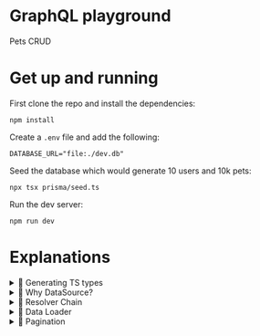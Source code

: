 # GraphQL playground

Pets CRUD

# Get up and running

First clone the repo and install the dependencies:

```
npm install
```

Create a `.env` file and add the following:

```
DATABASE_URL="file:./dev.db"
```

Seed the database which would generate 10 users and 10k pets:

```
npx tsx prisma/seed.ts
```

Run the dev server:

```
npm run dev
```

# Explanations

<details>
  <summary>🍿 Generating TS types</summary>

---

# Overview

Types are generated from the GraphQL schema using codegen as described here: [Generating TS types](https://www.apollographql.com/docs/apollo-server/workflow/generate-types)

The configuration file can be found at `./codegen.ts`.

# Type Mapping

Here's an example snippet from the configuration:

```js
config: {
    ...,
    mappers: {
      User: "../models#UserModel",
      Pet: "../models#PetModel",
    },
    useIndexSignature: true,
  }
```

Often, the schema from the database or API differs from the GraphQL schema, requiring mapping between the two types.

For instance, consider the `Pet` type in the GraphQL schema:

- **GraphQL Schema**: The `owner` field resolves to a `User` type.
- **Database**: The owner is referenced by a `userId`.

This discrepancy arises because the `Pet` type does not directly include a `userId` field but instead defines an `owner` field. This causes TypeScript type issues in resolvers.

To resolve this, define a `PetModel` type that matches the database structure and configure codegen to use that type instead.

</details>

<details>
  <summary>🍿 Why DataSource?</summary>

---

We can use `fetch` (REST API) or directly query the database in the resolver, so why use a `DataSource`?

Let's say our pets resolvers returns 100 pets then we need to make an additional 100 calls to get the owner info. And if they all have the same owner then we are sending 100 calls to fetch a single onwer.

😱 N+1 issue

```
{
  pets {
    # 1
    id
    owner {
      # N calls for N tracks
      username
    }
  }
}
```

To solve this issue, the datasource help handle caching, deduplication, and errors while resolving operations.

And because it's a common task to fetch data with REST, Apollo provides a dedicated `DataSource` class just for that: see [@apollo/datasource-rest](https://github.com/apollographql/datasource-rest)

Initially,it would stores the request's URL (e.g: `/users/id_1`) before making that request. Then it performs a request and stores the result along with the request's URL in its memoized cache.

If any resolver in the same context attemps the get the same user, it just returns a response from the cache, without making another request.

If we want to share the cached results between multiple context, need to pass the `cache` object to the REST datasource.

Example code:

```ts
const { url } = await startStandaloneServer(server, {
  context: async ({ req }) => {
    const token = getTokenFromRequest(req);
    // We'll take Apollo Server's cache
    // and pass it to each of our data sources
    const { cache } = server;

    return {
      dataSources: {
        moviesAPI: new MoviesAPI({ cache, token }),
        personalizationAPI: new PersonalizationAPI({ cache }),
      },
    };
  },
});
```

We can verify if the cache worked by trying to run the same query multiple times (using Apollo Studioa) and see how fast we got the response the second time.

In this project, we use the datasource pattern to fetch data from the database, but caching is not yet implemented!

- 📚 [Fetching from REST
  ](https://www.apollographql.com/docs/apollo-server/data/fetching-rest)
- 📚 [Lift-off II: Resolvers
  ](https://www.apollographql.com/tutorials/lift-off-part2/03-apollo-restdatasource)

</details>

<details>
  <summary>🍿 Resolver Chain</summary>

---

Suppose we want to include the owner for each pet. One approach is to first fetch all the pets and then map through each pet to fetch its owner

```ts
pets: async (_, _input, { dataSources }) => {
  const pets = await dataSources.pet.getPets();

  const petsWithOwner = pets.map((pet) => ({
    ...pet,
    owner: await dataSources.user.getPetOwner(pet.id),
  }));

  return pets;
};
```

However, there is a big issue in this approach. We do the mapping and retriving the user data even when the client query doesn't ask for the `onwer`field.

```
query {
  pets: {
    type
  }
}
```

Thus, instead of putting all the work in the `Query.pets`, we can create another resolver function for `Pet.owner` (see the implementation in `resolvers.ts`)

```ts
Pet: {
    async owner(pet, _, { dataSources }) {
      const owner = await dataSources.user.getPetOwner(pet.userId);

      return owner;
    },
  }
```

</details>

<details>
  <summary>🍿 Data Loader</summary>

---

Use-case: deduplicating and **batching object loads** from a data store. It provides a memoization cache, which avoids loading the same object multiple times during a single GraphQL request.

Suppose we need to fetch the owners of 5 pets. Notice that `userId-2` is duplicated:

```
// pets array:
[
  {
    id: 'pet-1',
    ownerId: 'userId-1'
  },
   {
    id: 'pet-2',
    ownerId: 'userId-2'
  },
   {
    id: 'pet-3',
    ownerId: 'userId-2'
  },
   {
    id: 'pet-4',
    ownerId: 'userId-3'
  },
   {
    id: 'pet-5',
    ownerId: 'userId-4'
  },
]
```

Previously, this required 5 separate requests to fetch the 5 users.

```
- fetchUser(userId-1)
- fetchUser(userId-2)
- fetchUser(userId-2)
- fetchUser(userId-3)
- fetchUser(userId-4)
```

With a dataloader, all 5 IDs are passed in, duplicates are removed, and a single batch request is made to fetch the users:

```
// 1 batch request, with duplicates removed
fetchUsers([userId-1, userId-2, userId-3, userId-4])
```

See the implementation in `src/datasources/user.ts`

The dataloader requires API support for batch requests.

📚 [Data loaders with TypeScript & Apollo Server](https://www.apollographql.com/tutorials/dataloaders-typescript)

</details>

<details>
  <summary>🍿 Pagination</summary>

---

# Offset Pagination

```sql
SELECT * FROM pets LIMIT 10 OFFSET 50
```

or with graphql

```
type Query {
  pets(limit: Int!, page: Int!): [Pet!]!
}
```

Problems:

- performance issue - database scans all 50 rows to skip them
- slower as offset increases
- inconsistent results - duplicate records if new items added while paginating

# Cursor Pagination

A cursor is a stable identifier that points to an item on the list. Clients can use this cursor to instruct API to give them a number of results before or after this cursor.

```sql
SELECT * FROM pets
WHERE id > 15 -- last id client saw
LIMIT 10
```

or with graphql

```
type Query {
  pets(limit: Int!, after: String): [Pet!]!
}
```

The concept of "page" does not exist in the cursor-based pagination, thus, we cannot skip ahead to any page and we do not know how many pages there are.

Why it's better:

- Uses primary key (already indexed)
- Can jump directly to any id in index
- Consistent performance regardless of page depth
- No missed/duplicated records

In the cursor pagination, the server always provides what the next cursor is. For example:

```
{
  "data": {
      "pets": {
        "next": "1000",
        "items": [{},{},{}]
      }
  }
}
```

In this project, we implemented cursor-based pagination using the connection pattern for the `pets` query.

- 📚 [GraphQL Pagination](https://graphql.org/learn/pagination/)
- 📚 [Pagination algorithm - Specifications](https://relay.dev/graphql/connections.htm#sec-Pagination-algorithm)
- 📚 [Prisma Pagination](https://www.prisma.io/docs/orm/prisma-client/queries/pagination)
- 📚 [Project - Metaphysics](https://github.com/artsy/metaphysics)

</details>
